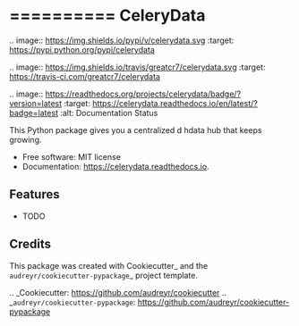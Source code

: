 ==========
CeleryData
==========


.. image:: https://img.shields.io/pypi/v/celerydata.svg
        :target: https://pypi.python.org/pypi/celerydata

.. image:: https://img.shields.io/travis/greatcr7/celerydata.svg
        :target: https://travis-ci.com/greatcr7/celerydata

.. image:: https://readthedocs.org/projects/celerydata/badge/?version=latest
        :target: https://celerydata.readthedocs.io/en/latest/?badge=latest
        :alt: Documentation Status




This Python package gives you a centralized d hdata hub that keeps growing.


* Free software: MIT license
* Documentation: https://celerydata.readthedocs.io.


Features
--------

* TODO

Credits
-------

This package was created with Cookiecutter_ and the `audreyr/cookiecutter-pypackage`_ project template.

.. _Cookiecutter: https://github.com/audreyr/cookiecutter
.. _`audreyr/cookiecutter-pypackage`: https://github.com/audreyr/cookiecutter-pypackage
